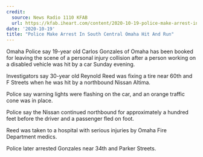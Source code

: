 ```yaml
---
credit:
  source: News Radio 1110 KFAB
  url: https://kfab.iheart.com/content/2020-10-19-police-make-arrest-in-south-central-omaha-hit-and-run/
date: '2020-10-19'
title: "Police Make Arrest In South Central Omaha Hit And Run"
---
```

Omaha Police say 19-year old Carlos Gonzales of Omaha has been booked for leaving the scene of a personal injury collision after a person working on a disabled vehicle was hit by a car Sunday evening.

Investigators say 30-year old Reynold Reed was fixing a tire near 60th and F Streets when he was hit by a northbound Nissan Altima.

Police say warning lights were flashing on the car, and an orange traffic cone was in place.

Police say the Nissan continued northbound for approximately a hundred feet before the driver and a passenger fled on foot.

Reed was taken to a hospital with serious injuries by Omaha Fire Department medics.

Police later arrested Gonzales near 34th and Parker Streets.
